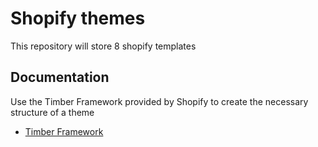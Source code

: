 # Shopify themes

This repository will store 8 shopify templates

## Documentation
Use the Timber Framework provided by Shopify to create the necessary structure of a theme
* [Timber Framework](https://shopify.github.io/Timber/)
